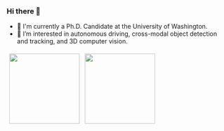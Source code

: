 ### Hi there 👋

- 🔭 I'm currently a Ph.D. Candidate at the University of Washington.
- 🌱 I’m interested in autonomous driving, cross-modal object detection and tracking, and 3D computer vision.

<a href="http://yizhouwang.net/"><img src="https://github-readme-stats.vercel.app/api?username=yizhou-wang&theme=dark&show_icons=true" height="160" align="left" style="margin: 6px; margin-bottom: 20px;" /></a>
<a href="http://yizhouwang.net/"><img src="https://github-readme-stats.vercel.app/api/top-langs/?username=yizhou-wang&layout=compact&theme=dark" height="160" align="left" style="margin: 6px; margin-bottom: 20px;" /></a>

<!--
**yizhou-wang/yizhou-wang** is a ✨ _special_ ✨ repository because its `README.md` (this file) appears on your GitHub profile.

Here are some ideas to get you started:

- 🔭 I’m currently working on ...
- 🌱 I’m currently learning ...
- 👯 I’m looking to collaborate on ...
- 🤔 I’m looking for help with ...
- 💬 Ask me about ...
- 📫 How to reach me: ...
- 😄 Pronouns: ...
- ⚡ Fun fact: ...
-->
